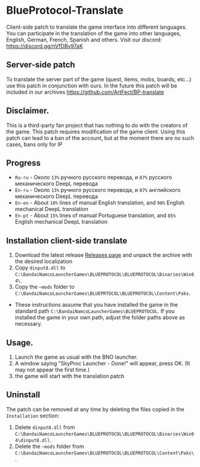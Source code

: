 # BlueProtocol-Translate
Client-side patch to translate the game interface into different languages.
You can participate in the translation of the game into other languages, English, German, French, Spanish and others. Visit our discord: https://discord.gg/nVfDBy97aK

## Server-side patch
To translate the server part of the game (quest, items, mobs, boards, etc...) use this patch in conjunction with ours. In the future this patch will be included in our archives
https://github.com/ArtFect/BP-translate

## Disclaimer.
This is a third-party fan project that has nothing to do with the creators of the game.
This patch requires modification of the game client.
Using this patch can lead to a ban of the account, but at the moment there are no such cases, bans only for IP

## Progress
* `Ru-ru` - Около `13%` ручного русского перевода, и `87%` русского механического DeepL перевода
* `En-ru` - Около `13%` ручного русского перевода, и `87%` английского механического DeepL перевода
* `En-en` - About `10%` lines of manual English translation, and `90%` English mechanical DeepL translation
* `En-pt` - About `15%` lines of manual Portuguese translation, and `85%` English mechanical DeepL translation

## Installation client-side translate
1. Download the latest release [Releases page]([https://github.com/digitalstars/BlueProtocol-Translate/releases]) and unpack the archive with the desired localization
2. Copy `dinput8.dll` to `C:\BandaiNamcoLauncherGames\BLUEPROTOCOL\BLUEPROTOCOL\Binaries\Win64\`.
3. Copy the `~mods` folder to `C:\BandaiNamcoLauncherGames\BLUEPRTOCOL\BLUEPROTOCOL\Content\Paks`.

* These instructions assume that you have installed the game in the standard path `C:\BandaiNamcoLauncherGames\BLUEPROTOCOL`. If you installed the game in your own path, adjust the folder paths above as necessary.

## Usage.
1. Launch the game as usual with the BNO launcher.
2. A window saying "SkyProc Launcher - Done!" will appear, press OK. (It may not appear the first time.)
3. the game will start with the translation patch

## Uninstall
The patch can be removed at any time by deleting the files copied in the `Installation` section:
1. Delete `dinput8.dll` from `C:\BandaiNamcoLauncherGames\BLUEPROTOCOL\BLUEPROTOCOL\Binaries\Win64\dinput8.dll`.
2. Delete the `~mods` folder from `C:\BandaiNamcoLauncherGames\BLUEPROTOCOL\BLUEPROTOCOL\Content\Paks\`.